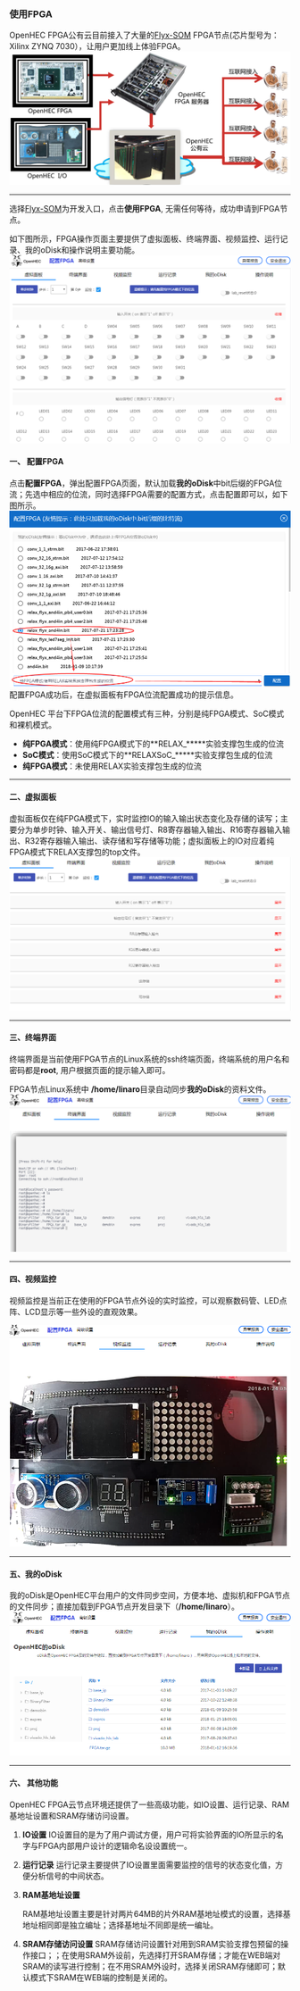 ### 使用FPGA

OpenHEC FPGA公有云目前接入了大量的[Flyx-SOM](http://www.iopenhec.com/#!/hardware/000020161019000000000012) FPGA节点\(芯片型号为：Xilinx ZYNQ 7030），让用户更加线上体验FPGA。![](/assets/openhec_fpga_cloud.png)

---

选择[Flyx-SOM](http://www.iopenhec.com/#!/hardware/000020161019000000000012)为开发入口，点击**使用FPGA**, 无需任何等待，成功申请到FPGA节点。

如下图所示，FPGA操作页面主要提供了虚拟面板、终端界面、视频监控、运行记录、我的oDisk和操作说明主要功能。![](/assets/fpga_page.png)

#### 一、 **配置FPGA**

点击**配置FPGA**，弹出配置FPGA页面，默认加载**我的oDisk**中bit后缀的FPGA位流；先选中相应的位流，同时选择FPGA需要的配置方式，点击配置即可以，如下图所示。![](/assets/fpga_config.png)配置FPGA成功后，在虚拟面板有FPGA位流配置成功的提示信息。

OpenHEC 平台下FPGA位流的配置模式有三种，分别是纯FPGA模式、SoC模式和裸机模式。

* **纯FPGA模式**：使用纯FPGA模式下的**RELAX\_\*\*\***实验支撑包生成的位流
* **SoC模式**：使用SoC模式下的**RELAXSoC\_\*\*\***实验支撑包生成的位流
* **纯FPGA模式**：未使用RELAX实验支撑包生成的位流

---

#### 二、虚拟面板

虚拟面板仅在纯FPGA模式下，实时监控IO的输入输出状态变化及存储的读写；主要分为单步时钟、输入开关、输出信号灯、R8寄存器输入输出、R16寄存器输入输出、R32寄存器输入输出、读存储和写存储等功能；虚拟面板上的IO对应着纯FPGA模式下RELAX支撑包的top文件。![](/assets/fpga_panel.png)

---

#### 三、终端界面

终端界面是当前使用FPGA节点的Linux系统的ssh终端页面，终端系统的用户名和密码都是**root**, 用户根据页面的提示输入即可。

FPGA节点Linux系统中 **/home/linaro**目录自动同步**我的oDisk**的资料文件。![](/assets/gateone.png)

---

#### 四、视频监控

视频监控是当前正在使用的FPGA节点外设的实时监控，可以观察数码管、LED点阵、LCD显示等一些外设的直观效果。

![](/assets/fpga_moniter.png)

---

#### 五、我的oDisk

我的oDisk是OpenHEC平台用户的文件同步空间，方便本地、虚拟机和FPGA节点的文件同步；直接加载到FPGA节点开发目录下（**/home/linaro**）。![](/assets/my_odisk.png)

---

#### 六、 其他功能

OpenHEC FPGA云节点环境还提供了一些高级功能，如IO设置、运行记录、RAM基地址设置和SRAM存储访问设置。

1. **IO设置**
   IO设置目的是为了用户调试方便，用户可将实验界面的IO所显示的名字与FPGA内部用户设计的逻辑命名设设置统一。

2. **运行记录**
   运行记录主要提供了IO设置里面需要监控的信号的状态变化值，方便分析信号的中间状态。

3. **RAM基地址设置**

   RAM基地址设置主要是针对两片64MB的片外RAM基地址模式的设置，选择基地址相同即是独立编址；选择基地址不同即是统一编址。

4. **SRAM存储访问设置**
   SRAM存储访问设置针对用到SRAM实验支撑包预留的操作接口；；在使用SRAM外设前，先选择打开SRAM存储；才能在WEB端对SRAM的读写进行控制；在不用SRAM外设时，选择关闭SRAM存储即可；默认模式下SRAM在WEB端的控制是关闭的。





#### 



